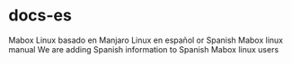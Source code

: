 # docs-es
Mabox Linux basado en Manjaro Linux en español or 
Spanish Mabox  linux manual
We are adding Spanish information to Spanish Mabox linux users
